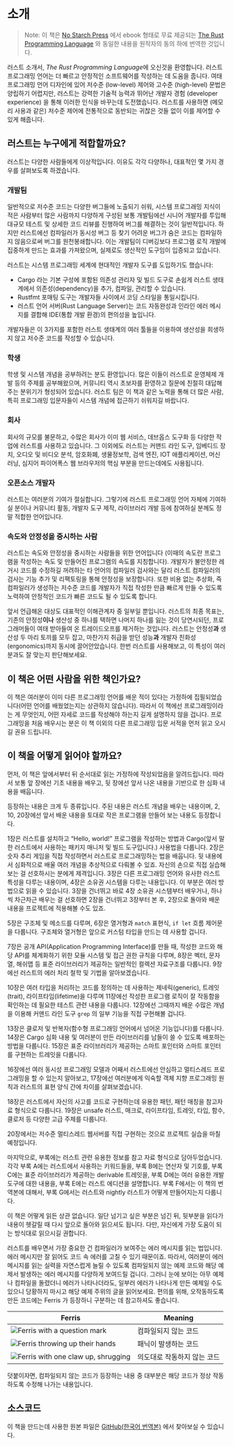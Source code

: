 # 소개

> Note: 이 책은 [No Starch Press][nsp] 에서 ebook 형태로
> 무료 제공되는 [The Rust Programming Language][nsprust]
> 와 동일한 내용을 원작자의 동의 하에 번역한 것입니다.

[nsprust]: https://nostarch.com/rust-programming-language-2nd-edition
[nsp]: https://nostarch.com/

러스트 소개서, *The Rust Programming Language*에 오신것을 환영합니다.
러스트 프로그래밍 언어는 더 빠르고 안정적인 소프트웨어를 작성하는 데 도움을 줍니다.
여태 프로그래밍 언어 디자인에 있어 저수준 (low-level) 제어와 고수준 (high-level)
문법은 양립하기 어렵지만, 러스트는 강력한 기술적 능력과 뛰어난 개발자
경험 (developer experience) 을 통해 이러한 인식을 바꾸는데 도전했습니다.
러스트를 사용하면 (메모리 사용과 같은) 저수준 제어에 전통적으로 동반되는
귀찮은 것들 없이 이를 제어할 수 있게 해줍니다.

## 러스트는 누구에게 적합할까요?

러스트는 다양한 사람들에게 이상적입니다. 이유도 각각 다양하나,
대표적인 몇 가지 경우를 살펴보도록 하겠습니다.

### 개발팀

일반적으로 저수준 코드는 다양한 버그들에 노출되기 쉬워,
시스템 프로그래밍 지식이 적은 사람부터 많은 사람까지 다양하게 구성된
보통 개발팀에선 시니어 개발자를 투입해 대규모 테스트 및 상세한 코드
리뷰를 진행하여 버그를 해결하는 것이 일반적입니다.
하지만 러스트에선 컴파일러가 동시성 버그 등 찾기 어려운 버그가
숨은 코드는 컴파일하지 않음으로써 버그를 원천봉쇄합니다.
이는 개발팀이 디버깅보다 프로그램 로직 개발에 집중하게
만드는 효과를 가져왔으며, 실제로도 생산적인 도구임이 입증되고 있습니다.

러스트는 시스템 프로그래밍 세계에 현대적인 개발자 도구를 도입하기도 했습니다:

* Cargo 라는 기본 구성에 포함된 의존성 관리자 및 빌드 도구로
  손쉽게 러스트 생태계에서 의존성(dependency)을
  추가, 컴파일, 관리할 수 있습니다.
* Rustfmt 포매팅 도구는 개발자들 사이에서 코딩 스타일을
  통일시킵니다.
* 러스트 언어 서버(Rust Language Server)는 코드 자동완성과
  인라인 에러 메시지를 결합해 IDE(통합 개발 환경)의 편의성을 높입니다.

개발자들은 이 3가지를 포함한 러스트 생태계의 여러 툴들을 이용하여
생산성을 희생하지 않고 저수준 코드를 작성할 수 있습니다.

### 학생

학생 및 시스템 개념을 공부하려는 분도 환영입니다.
많은 이들이 러스트로 운영체제 개발 등의 주제를 공부해왔으며,
커뮤니티 역시 초보자를 환영하고 질문에 친절히 대답해주는
분위기가 형성되어 있습니다. 러스트 팀은 이 책과 같은 노력을 통해
더 많은 사람, 특히 프로그래밍 입문자들이 시스템 개념에 접근하기
쉬워지길 바랍니다.

### 회사

회사의 규모를 불문하고, 수많은 회사가 이미 웹 서비스,
데브옵스 도구화 등 다양한 작업에 러스트를 사용하고 있습니다.
그 이외에도 러스트는 커맨드 라인 도구, 임베디드 장치, 오디오 및 비디오 분석,
암호화폐, 생물정보학, 검색 엔진, IOT 애플리케이션, 머신 러닝,
심지어 파이어폭스 웹 브라우저의 핵심 부분을 만드는데에도 사용됩니다.

### 오픈소스 개발자

러스트는 여러분의 기여가 절실합니다.
그렇기에 러스트 프로그래밍 언어 자체에 기여하실 분이나 커뮤니티 활동,
개발자 도구 제작, 라이브러리 개발 등에 참여하실 분께도 정말 적합한 언어입니다.

### 속도와 안정성을 중시하는 사람

러스트는 속도와 안정성을 중시하는 사람들을 위한 언어입니다
(이때의 속도란 프로그램을 작성하는 속도 및 만들어진 프로그램의
속도를 지칭합니다). 개발자가 불안정한 레거시 코드를 수정하길 꺼려하는
타 언어의 컴파일러 검사와는 달리 러스트 컴파일러의 검사는
기능 추가 및 리팩토링을 통해 안정성을 보장합니다.
또한 비용 없는 추상화, 즉 컴파일러가 생성하는 저수준 코드를
개발자가 직접 작성한 만큼 빠르게 만들 수 있도록 노력하여
안정적인 코드가 빠른 코드도 될 수 있도록 합니다.

앞서 언급해온 대상도 대표적인 이해관계자 중 일부일 뿐입니다. 러스트의 최종 목표는,
기존의 안정성**이나** 생산성 중 하나를 택하면 나머지 하나를 잃는 것이 당연시되던, 프로그래머들이
여태 받아들여 온 트레이드오프를 제거하는 것입니다. 러스트는 안정성**과** 생산성 두 마리 토끼를 모두 잡고,
마찬가지 취급을 받던 성능**과** 개발자 친화성(ergonomics)까지 동시에 끌어안았습니다.
한번 러스트를 사용해보고, 이 특성이 여러분과도 잘 맞는지 판단해보세요.

## 이 책은 어떤 사람을 위한 책인가요?

이 책은 여러분이 이미 다른 프로그래밍 언어를 배운 적이 있다는
가정하에 집필되었습니다(어떤 언어를 배웠었는지는 상관하지 않습니다).
따라서 이 책에선 프로그래밍이라는 게 무엇인지,
어떤 자세로 코드를 작성해야 하는지 길게 설명하지 않을 겁니다.
프로그래밍을 처음 배우시는 분은 이 책 이외의 다른
프로그래밍 입문 서적을 먼저 읽고 오시길 권유 드립니다.

## 이 책을 어떻게 읽어야 할까요?

먼저, 이 책은 앞에서부터 뒤 순서대로
읽는 가정하에 작성되었음을 알려드립니다.
따라서 보통 앞 장에선 기초 내용을 배우고,
뒷 장에선 앞서 나온 내용을 기반으로 한 심화 내용을 배웁니다.

등장하는 내용은 크게 두 종류입니다.
주된 내용은 러스트 개념을 배우는 내용이며,
2, 10, 20장에선 앞서 배운 내용을 토대로
작은 프로그램을 만들어 보는 내용도 등장합니다.

1장은 러스트를 설치하고 “Hello, world!” 프로그램을 작성하는 방법과
Cargo(앞서 말한 러스트에서 사용하는 패키지 매니저 및 빌드 도구입니다.) 사용법을 다룹니다.
2장은 숫자 추리 게임을 직접 작성하면서 러스트로 프로그래밍하는 법을 배웁니다.
뒷 내용에서 심화적으로 배울 여러 개념을 추상적으로 다뤄볼 수 있죠.
자신의 손으로 직접 실습해보는 걸 선호하시는 분에게 제격입니다.
3장은 다른 프로그래밍 언어와 유사한 러스트 특성을 다루는 내용이며,
4장은 소유권 시스템을 다루는 내용입니다.
이 부분은 여러 방법으로 읽을 수 있습니다.
3장을 건너뛰고 바로 4장 소유권 시스템부터 배우거나,
하나씩 차근차근 배우는 걸 선호하면 2장을 건너뛰고 3장부터 본 후,
2장으로 돌아와 배운 내용을 프로젝트에 적용해볼 수도 있죠.

5장은 구조체 및 메소드를 다루며,
6장은 열거형과 `match` 표현식, `if let` 흐름 제어문을 다룹니다.
구조체와 열거형은 앞으로 커스텀 타입을 만드는 데 사용할 겁니다.

7장은 공개 API(Application Programming Interface)를 만들 때,
작성한 코드와 해당 API를 체계화하기 위한 모듈 시스템 및 접근 권한 규칙을 다루며,
8장은 벡터, 문자열, 해쉬맵 등 표준 라이브러리가
제공하는 일반적인 컬렉션 자료구조를 다룹니다.
9장에선 러스트의 에러 처리 철학 및 기법을 알아보겠습니다.

10장은 여러 타입을 처리하는 코드를 정의하는 데
사용하는 제네릭(generic), 트레잇(trait), 라이프타임(lifetime)을 다루며
11장에선 작성한 프로그램 로직이 잘 작동함을
확인하는 데 필요한 테스트 관련 내용을 다룹니다.
12장에선 그때까지 배운 수많은 개념을 이용해
커맨드 라인 도구 `grep` 의 일부 기능을
직접 구현해볼 겁니다.

13장은 클로저 및 반복자(함수형 프로그래밍 언어에서 넘어온 기능입니다)를 다룹니다.
14장은 Cargo 심화 내용 및 여러분이 만든 라이브러리를
남들이 쓸 수 있도록 배포하는 방법을 다룹니다.
15장은 표준 라이브러리가 제공하는 스마트 포인터와
스마트 포인터를 구현하는 트레잇을 다룹니다.

16장에선 여러 동시성 프로그래밍 모델과
어째서 러스트에선 안심하고 멀티스레드 프로그래밍을 할 수 있는지 알아보고,
17장에선 여러분에게 익숙할 객체 지향 프로그래밍 원칙과
러스트의 표현 양식 간에 차이를 살펴보겠습니다.

18장은 러스트에서 자신의 사고를 코드로 구현하는데
유용한 패턴, 패턴 매칭을 참고자료 형식으로 다룹니다.
19장은 unsafe 러스트, 매크로, 라이프타임, 트레잇, 타입, 함수, 클로저 등
다양한 고급 주제를 다룹니다.

20장에서는 저수준 멀티스레드 웹서버를 직접 구현하는 것으로
프로젝트 실습을 마칠 예정입니다.

마지막으로, 부록에는 러스트 관련 유용한 정보를 참고 자료
형식으로 담아두었습니다. 각각 부록 A에는 러스트에서 사용하는 키워드들을,
부록 B에는 연산자 및 기호를, 부록 C에는 표준 라이브러리가
제공하는 derivable 트레잇을, 부록 D에는 여러 유용한 개발 도구에 대한 내용을,
부록 E에는 러스트 에디션을 설명합니다. 부록 F에서는
이 책의 번역본에 대해서, 부록 G에서는 러스트와 nightly 러스트가
어떻게 만들어지는지 다룹니다.

이 책은 어떻게 읽든 상관 없습니다. 일단 넘기고 싶은 부분은 넘긴 뒤,
뒷부분을 읽다가 내용이 헷갈릴 때 다시 앞으로 돌아와 읽으셔도 됩니다.
다만, 자신에게 가장 도움이 되는 방식대로 읽으시길 권합니다.

<span id="ferris"></span>

러스트를 배우면서 가장 중요한 건 컴파일러가 보여주는 에러 메시지를 읽는 법입니다.
에러 메시지만 잘 읽어도 코드 속 에러를 고칠 수 있기 때문이죠.
따라서, 여러분이 에러 메시지를 읽는 실력을 자연스럽게 늘릴 수 있도록 컴파일되지
않는 예제 코드와 해당 예제서 발생하는 에러 메시지를 다양하게 보여드릴 겁니다.
그러니 눈에 보이는 아무 예제나 컴파일을 돌렸더니 에러가 나타나더라도,
일부러 에러가 나타나게 만든 예제일 수도 있으니 당황하지 마시고 해당 예제 주위의 글을 읽어보세요.
편의를 위해, 오작동하도록 만든 코드에는 Ferris 가 등장하니 구분하는 데 참고하셔도 좋습니다.

| Ferris                                                                                                           | Meaning                                          |
|------------------------------------------------------------------------------------------------------------------|---------------------------|
| <img src="img/ferris/does_not_compile.svg" class="ferris-explain" alt="Ferris with a question mark"/>            | 컴파일되지 않는 코드        |
| <img src="img/ferris/panics.svg" class="ferris-explain" alt="Ferris throwing up their hands"/>                   | 패닉이 발생하는 코드        |
| <img src="img/ferris/not_desired_behavior.svg" class="ferris-explain" alt="Ferris with one claw up, shrugging"/> | 의도대로 작동하지 않는 코드 |

덧붙이자면, 컴파일되지 않는 코드가 등장하는 내용 중 대부분은
해당 코드가 정상 작동하도록 수정해 나가는 내용입니다.

## 소스코드

이 책을 만드는데 사용한 원본 파일은
[GitHub(한국어 번역본)][translated_book] 에서 찾아보실 수 있습니다.

[translated_book]: https://github.com/rust-kr/doc.rust-kr.org/tree/master/src
